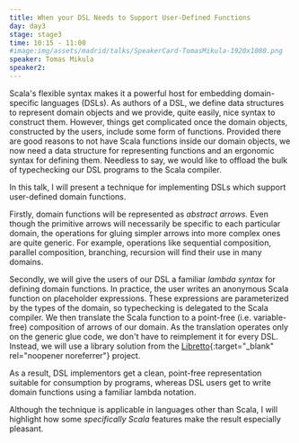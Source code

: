 ```yaml
---
title: When your DSL Needs to Support User-Defined Functions
day: day3
stage: stage3
time: 10:15 - 11:00
#image:img/assets/madrid/talks/SpeakerCard-TomasMikula-1920x1080.png
speaker: Tomas Mikula
speaker2:
---
```


Scala's flexible syntax makes it a powerful host for embedding domain-specific languages (DSLs). As authors of a DSL, we define data structures to represent domain objects and we provide, quite easily, nice syntax to construct them. However, things get complicated once the domain objects, constructed by the users, include some form of functions. Provided there are good reasons to not have Scala functions inside our domain objects, we now need a data structure for representing functions and an ergonomic syntax for defining them. Needless to say, we would like to offload the bulk of typechecking our DSL programs to the Scala compiler.

In this talk, I will present a technique for implementing DSLs which support user-defined domain functions.
 
Firstly, domain functions will be represented as _abstract arrows._ Even though the primitive arrows will necessarily be specific to each particular domain, the operations for gluing simpler arrows into more complex ones are quite generic. For example, operations like sequential composition, parallel composition, branching, recursion will find their use in many domains.

Secondly, we will give the users of our DSL a familiar _lambda syntax_ for defining domain functions. In practice, the user writes an anonymous Scala function on placeholder expressions. These expressions are parameterized by the types of the domain, so typechecking is delegated to the Scala compiler. We then translate the Scala function to a point-free (i.e. variable-free) composition of arrows of our domain. As the translation operates only on the generic glue code, we don't have to reimplement it for every DSL. Instead, we will use a library solution from the [Libretto](https://github.com/TomasMikula/libretto/){:target="_blank" rel="noopener noreferrer"} project.
 
As a result, DSL implementors get a clean, point-free representation suitable for consumption by programs, whereas DSL users get to write domain functions using a familiar lambda notation.
 
Although the technique is applicable in languages other than Scala, I will highlight how some _specifically Scala_ features make the result especially pleasant.
